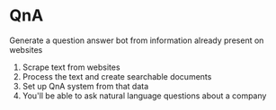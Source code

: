 # QnA

Generate a question answer bot from information already present on websites

1. Scrape text from websites
2. Process the text and create searchable documents
3. Set up QnA system from that data
4. You'll be able to ask natural language questions about a company 